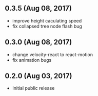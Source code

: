## 0.3.5 (Aug 08, 2017)

* improve height caculating speed
* fix collapsed tree node flash bug

## 0.3.0 (Aug 08, 2017)

* change velocity-react to react-motion
* fix animation bugs

## 0.2.0 (Aug 03, 2017)

* Initial public release